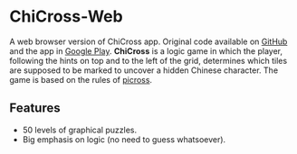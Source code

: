 # ChiCross-Web
A web browser version of ChiCross app. Original code available on [GitHub](https://github.com/Tragikomedia/ChiCross) and the app in [Google Play](https://play.google.com/store/apps/details?id=pl.tragikomedia.chinese_picross).
**ChiCross** is a logic game in which the player, following the hints on top and to the left of the grid, determines which tiles are supposed to be marked to uncover a hidden Chinese character. The game is based on the rules of [picross](https://en.wikipedia.org/wiki/Nonogram).

## Features

* 50 levels of graphical puzzles.
* Big emphasis on logic (no need to guess whatsoever). 

